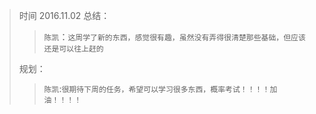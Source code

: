 >时间 2016.11.02
>总结：
>  >`陈凯`：`这周学了新的东西，感觉很有趣，虽然没有弄得很清楚那些基础，但应该还是可以往上赶的`
> 
> 规划：
>  >`陈凯`:`很期待下周的任务，希望可以学习很多东西，概率考试！！！！加油！！！！`
>